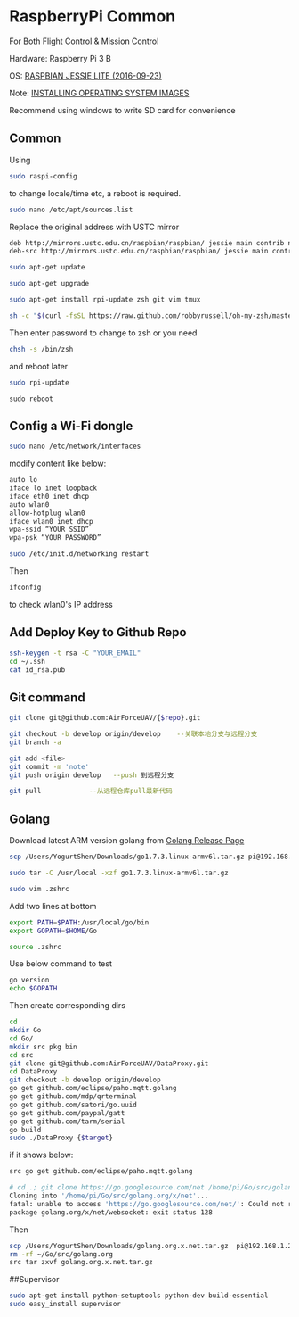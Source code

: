 # RaspberryPi Common
For Both Flight Control & Mission Control

Hardware: Raspberry Pi 3 B

OS: [RASPBIAN JESSIE LITE (2016-09-23)](https://www.raspberrypi.org/downloads/raspbian/)

Note: [INSTALLING OPERATING SYSTEM IMAGES](https://www.raspberrypi.org/documentation/installation/installing-images/README.md)

Recommend using windows to write SD card for convenience

## Common

Using

```bash
sudo raspi-config
```

to change locale/time etc, a reboot is required.

```bash
sudo nano /etc/apt/sources.list
```

Replace the original address with USTC mirror

```bash
deb http://mirrors.ustc.edu.cn/raspbian/raspbian/ jessie main contrib non-free rpi
deb-src http://mirrors.ustc.edu.cn/raspbian/raspbian/ jessie main contrib non-free rpi
```

```bash
sudo apt-get update
```

```bash
sudo apt-get upgrade
```

```bash
sudo apt-get install rpi-update zsh git vim tmux
```

```bash
sh -c "$(curl -fsSL https://raw.github.com/robbyrussell/oh-my-zsh/master/tools/install.sh)"
```

Then enter password to change to zsh or you need

```bash
chsh -s /bin/zsh
``` 

and reboot later

```bash
sudo rpi-update
```

```
sudo reboot
```

## Config a Wi-Fi dongle

```bash
sudo nano /etc/network/interfaces
```

modify content like below:

```bash
auto lo
iface lo inet loopback
iface eth0 inet dhcp
auto wlan0
allow-hotplug wlan0
iface wlan0 inet dhcp
wpa-ssid “YOUR SSID”
wpa-psk “YOUR PASSWORD”
```

```bash
sudo /etc/init.d/networking restart
```

Then

```bash
ifconfig
```

to check wlan0's IP address

## Add Deploy Key to Github Repo

```bash
ssh-keygen -t rsa -C "YOUR_EMAIL"
cd ~/.ssh 
cat id_rsa.pub
```

## Git command
```bash
git clone git@github.com:AirForceUAV/{$repo}.git

git checkout -b develop origin/develop    --关联本地分支与远程分支
git branch -a    

git add <file>
git commit -m 'note'
git push origin develop   --push 到远程分支

git pull            --从远程仓库pull最新代码

```

## Golang
Download latest ARM version golang from 
[Golang Release Page](https://golang.org/dl/)

```bash
scp /Users/YogurtShen/Downloads/go1.7.3.linux-armv6l.tar.gz pi@192.168.1.20:~

sudo tar -C /usr/local -xzf go1.7.3.linux-armv6l.tar.gz

sudo vim .zshrc
```

Add two lines at bottom

```bash
export PATH=$PATH:/usr/local/go/bin
export GOPATH=$HOME/Go
```

```bash
source .zshrc
```

Use below command to test

```bash
go version
echo $GOPATH
```

Then create corresponding dirs

```bash
cd
mkdir Go
cd Go/
mkdir src pkg bin
cd src
git clone git@github.com:AirForceUAV/DataProxy.git
cd DataProxy
git checkout -b develop origin/develop
go get github.com/eclipse/paho.mqtt.golang
go get github.com/mdp/qrterminal
go get github.com/satori/go.uuid
go get github.com/paypal/gatt
go get github.com/tarm/serial
go build
sudo ./DataProxy {$target}
```

if it shows below: 

```bash
src go get github.com/eclipse/paho.mqtt.golang

# cd .; git clone https://go.googlesource.com/net /home/pi/Go/src/golang.org/x/net
Cloning into '/home/pi/Go/src/golang.org/x/net'...
fatal: unable to access 'https://go.googlesource.com/net/': Could not resolve host: go.googlesource.com
package golang.org/x/net/websocket: exit status 128
```

Then

```bash
scp /Users/YogurtShen/Downloads/golang.org.x.net.tar.gz  pi@192.168.1.20:~/Go/src
rm -rf ~/Go/src/golang.org
src tar zxvf golang.org.x.net.tar.gz
```

##Supervisor

```bash
sudo apt-get install python-setuptools python-dev build-essential
sudo easy_install supervisor
```
